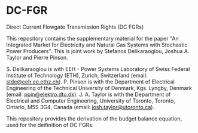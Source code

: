 # DC-FGR
Direct Current Flowgate Transmission Rights (DC FGRs)

This repository contains the supplementary material for the paper "An Integrated Market for Electricity and Natural Gas Systems with Stochastic Power Producers". This is joint work by Stefanos Delikaraoglou, Joshua A. Taylor and Pierre Pinson.

S. Delikaraoglou is with EEH - Power Systems Laboratory of Swiss Federal Institute of Technology (ETH), Zurich, Switzerland (email: stde@eeh.ee.ethz.ch). P. Pinson is with the Department of Electrical Engineering of the Technical University of Denmark, Kgs. Lyngby, Denmark (email: ppin@elektro.dtu.dk). J. A. Taylor is with the Department of Electrical and Computer Engineering, University of Toronto, Toronto, Ontario, M5S 3G4, Canada (email: josh.taylor@utoronto.ca).

This repository provides the derivation of the budget balance equation, used for the deifinition of DC FGRs.
